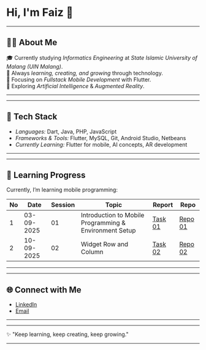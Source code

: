 # Hi, I'm Faiz 👋

---
##  👨‍🎓 About Me
🎓 Currently studying *Informatics Engineering* at *State Islamic University of Malang (UIN Malang)*.  
🌱 Always *learning, creating, and growing* through technology.  
📱 Focusing on *Fullstack Mobile Development* with Flutter.  
🤖 Exploring *Artificial Intelligence* & *Augmented Reality*. 

---

---
##  🚀 Tech Stack
- *Languages:* Dart, Java, PHP, JavaScript  
- *Frameworks & Tools:* Flutter, MySQL, Git, Android Studio, Netbeans
- *Currently Learning:* Flutter for mobile, AI concepts, AR development

---

---
##  📘 Learning Progress

Currently, I’m learning mobile programming:

| No | Date       | Session | Topic                                      | Report     | Repo     |
|----|------------|---------|--------------------------------------------|------------|----------|
| 1  | 03-09-2025 | 01      | Introduction to Mobile Programming & Environment Setup | [Task 01](#) | [Repo 01](#) |
| 2  | 10-09-2025 | 02      | Widget Row and Column       | [Task 02](#) | [Repo 02](#) |


---


---
## 🌐 Connect with Me
- [LinkedIn](https://www.linkedin.com/in/ekarisnovandra/)  
- [Email](faizfadhil12345@gmail.com)  

---


---
✨ "Keep learning, keep creating, keep growing."

---
